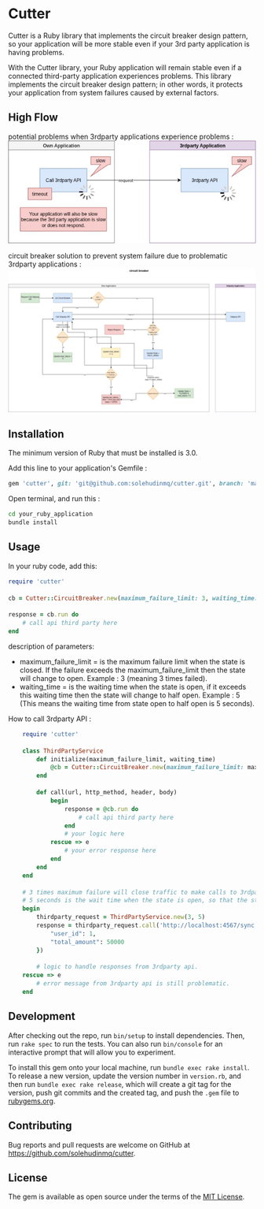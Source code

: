 # Cutter

Cutter is a Ruby library that implements the circuit breaker design pattern, so your application will be more stable even if your 3rd party application is having problems.

With the Cutter library, your Ruby application will remain stable even if a connected third-party application experiences problems. This library implements the circuit breaker design pattern; in other words, it protects your application from system failures caused by external factors.

## High Flow
potential problems when 3rdparty applications experience problems : 
![Logo Ruby](https://github.com/solehudinmq/cutter/blob/development/high_flow/cutter-problem.jpg)

circuit breaker solution to prevent system failure due to problematic 3rdparty applications :
![Logo Ruby](https://github.com/solehudinmq/cutter/blob/development/high_flow/cutter-solution.jpg)

## Installation

The minimum version of Ruby that must be installed is 3.0.

Add this line to your application's Gemfile :

```ruby
gem 'cutter', git: 'git@github.com:solehudinmq/cutter.git', branch: 'main'
```

Open terminal, and run this : 
```bash
cd your_ruby_application
bundle install
```

## Usage

In your ruby ​​code, add this:
```ruby
require 'cutter'

cb = Cutter::CircuitBreaker.new(maximum_failure_limit: 3, waiting_time: 5)

response = cb.run do
    # call api third party here
end
```

description of parameters:
- maximum_failure_limit = is the maximum failure limit when the state is closed. If the failure exceeds the maximum_failure_limit then the state will change to open. Example : 3 (meaning 3 times failed).
- waiting_time = is the waiting time when the state is open, if it exceeds this waiting time then the state will change to half open. Example : 5 (This means the waiting time from state open to half open is 5 seconds).

How to call 3rdparty API : 
```ruby
    require 'cutter'

    class ThirdPartyService
        def initialize(maximum_failure_limit, waiting_time)
            @cb = Cutter::CircuitBreaker.new(maximum_failure_limit: maximum_failure_limit, waiting_time: waiting_time)
        end

        def call(url, http_method, header, body)
            begin
                response = @cb.run do
                    # call api third party here
                end
                # your logic here
            rescue => e
                # your error response here
            end
        end
    end

    # 3 times maximum failure will close traffic to make calls to 3rdparty API.
    # 5 seconds is the wait time when the state is open, so that the state becomes half_open so that it can attempt to call the third-party API. If the third-party API is working properly, the state will change to closed; otherwise, the state will change to open.
    begin
        thirdparty_request = ThirdPartyService.new(3, 5)
        response = thirdparty_request.call('http://localhost:4567/sync', 'POST', { 'Content-Type'=> 'application/json' }, {
            "user_id": 1,
            "total_amount": 50000
        })

        # logic to handle responses from 3rdparty api.
    rescue => e
        # error message from 3rdparty api is still problematic.
    end
```

## Development

After checking out the repo, run `bin/setup` to install dependencies. Then, run `rake spec` to run the tests. You can also run `bin/console` for an interactive prompt that will allow you to experiment.

To install this gem onto your local machine, run `bundle exec rake install`. To release a new version, update the version number in `version.rb`, and then run `bundle exec rake release`, which will create a git tag for the version, push git commits and the created tag, and push the `.gem` file to [rubygems.org](https://rubygems.org).

## Contributing

Bug reports and pull requests are welcome on GitHub at https://github.com/solehudinmq/cutter.

## License

The gem is available as open source under the terms of the [MIT License](https://opensource.org/licenses/MIT).
